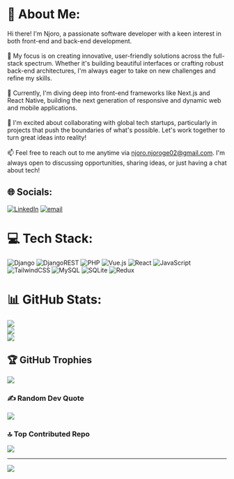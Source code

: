 # 💫 About Me:
Hi there! I'm Njoro, a passionate software developer with a keen interest in both front-end and back-end development.<br><br>👀 My focus is on creating innovative, user-friendly solutions across the full-stack spectrum. Whether it's building beautiful interfaces or crafting robust back-end architectures, I'm always eager to take on new challenges and refine my skills.<br><br>🌱 Currently, I'm diving deep into front-end frameworks like Next.js and React Native, building the next generation of responsive and dynamic web and mobile applications.<br><br>💞️ I'm excited about collaborating with global tech startups, particularly in projects that push the boundaries of what's possible. Let's work together to turn great ideas into reality!<br><br>📫 Feel free to reach out to me anytime via njoro.njoroge02@gmail.com. I'm always open to discussing opportunities, sharing ideas, or just having a chat about tech!


## 🌐 Socials:
[![LinkedIn](https://img.shields.io/badge/LinkedIn-%230077B5.svg?logo=linkedin&logoColor=white)](https://linkedin.com/in/https://www.linkedin.com/in/njoroge-n-b19291246/) [![email](https://img.shields.io/badge/Email-D14836?logo=gmail&logoColor=white)](mailto:njoro.njorogeo2@gmail.com) 

# 💻 Tech Stack:
![Django](https://img.shields.io/badge/django-%23092E20.svg?style=for-the-badge&logo=django&logoColor=white) ![DjangoREST](https://img.shields.io/badge/DJANGO-REST-ff1709?style=for-the-badge&logo=django&logoColor=white&color=ff1709&labelColor=gray) ![PHP](https://img.shields.io/badge/php-%23777BB4.svg?style=for-the-badge&logo=php&logoColor=white) ![Vue.js](https://img.shields.io/badge/vue.js-%2335495e.svg?style=for-the-badge&logo=vuedotjs&logoColor=%234FC08D) ![React](https://img.shields.io/badge/react-%2320232a.svg?style=for-the-badge&logo=react&logoColor=%2361DAFB) ![JavaScript](https://img.shields.io/badge/javascript-%23323330.svg?style=for-the-badge&logo=javascript&logoColor=%23F7DF1E) ![TailwindCSS](https://img.shields.io/badge/tailwindcss-%2338B2AC.svg?style=for-the-badge&logo=tailwind-css&logoColor=white) ![MySQL](https://img.shields.io/badge/mysql-4479A1.svg?style=for-the-badge&logo=mysql&logoColor=white) ![SQLite](https://img.shields.io/badge/sqlite-%2307405e.svg?style=for-the-badge&logo=sqlite&logoColor=white) ![Redux](https://img.shields.io/badge/redux-%23593d88.svg?style=for-the-badge&logo=redux&logoColor=white)
# 📊 GitHub Stats:
![](https://github-readme-stats.vercel.app/api?username=njoro-njoroge&theme=dark&hide_border=false&include_all_commits=false&count_private=false)<br/>
![](https://nirzak-streak-stats.vercel.app/?user=njoro-njoroge&theme=dark&hide_border=false)<br/>
![](https://github-readme-stats.vercel.app/api/top-langs/?username=njoro-njoroge&theme=dark&hide_border=false&include_all_commits=false&count_private=false&layout=compact)

## 🏆 GitHub Trophies
![](https://github-profile-trophy.vercel.app/?username=njoro-njoroge&theme=radical&no-frame=false&no-bg=true&margin-w=4)

### ✍️ Random Dev Quote
![](https://quotes-github-readme.vercel.app/api?type=horizontal&theme=radical)

### 🔝 Top Contributed Repo
![](https://github-contributor-stats.vercel.app/api?username=njoro-njoroge&limit=5&theme=dark&combine_all_yearly_contributions=true)

---
[![](https://visitcount.itsvg.in/api?id=njoro-njoroge&icon=0&color=0)](https://visitcount.itsvg.in)

<!-- Proudly created with GPRM ( https://gprm.itsvg.in ) -->

